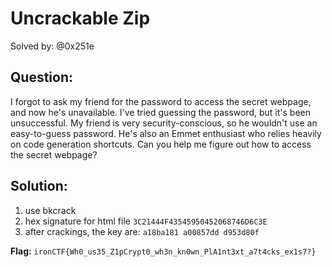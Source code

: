 # Uncrackable Zip

Solved by: @0x251e

## Question:

I forgot to ask my friend for the password to access the secret webpage, and now he's unavailable. I've tried guessing the password, but it's been unsuccessful. My friend is very security-conscious, so he wouldn't use an easy-to-guess password. He's also an Emmet enthusiast who relies heavily on code generation shortcuts. Can you help me figure out how to access the secret webpage?

## Solution:
1. use bkcrack
2. hex signature for html file `3C21444F43545950452068746D6C3E`
3. after crackings, the key are: `a18ba181 a00857dd d953d80f`

**Flag:** `ironCTF{Wh0_us35_Z1pCrypt0_wh3n_kn0wn_PlA1nt3xt_a7t4cks_ex1s7?}`
